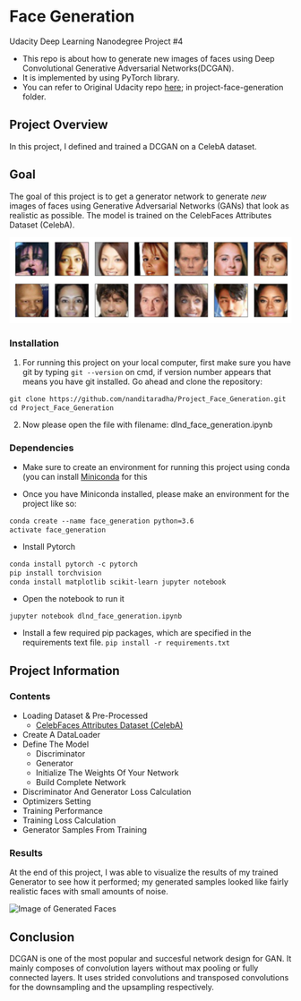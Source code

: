 # Face Generation
Udacity Deep Learning Nanodegree Project #4

* This repo is about how to generate new images of faces using Deep Convolutional Generative Adversarial Networks(DCGAN).
* It is implemented by using PyTorch library.
* You can refer to Original Udacity repo [here](https://github.com/udacity/deep-learning-v2-pytorch); in project-face-generation folder.

## Project Overview

In this project, I defined and trained a DCGAN on a CelebA dataset. 

## Goal
The goal of this project is to get a generator network to generate _new_ images of faces using Generative Adversarial Networks (GANs) that look as realistic as possible. 
The model is trained on the CelebFaces Attributes Dataset (CelebA).

![Image of Training Dataset](https://github.com/nanditaradha/Project_Face_Generation/blob/master/assets/processed_face_data.png)

### Installation

1. For running this project on your local computer, first make sure you have git by typing `git --version` on cmd, if version number appears that means you have git installed. Go ahead and clone the repository:

```
git clone https://github.com/nanditaradha/Project_Face_Generation.git
cd Project_Face_Generation

```
2. Now please open the file with filename: dlnd_face_generation.ipynb

### Dependencies

- Make sure to create an environment for running this project using conda (you can install [Miniconda](http://conda.pydata.org/miniconda.html) for this

- Once you have Miniconda installed, please make an environment for the project like so: 
```
conda create --name face_generation python=3.6
activate face_generation

```
- Install Pytorch 
```
conda install pytorch -c pytorch
pip install torchvision
conda install matplotlib scikit-learn jupyter notebook
```
- Open the notebook to run it
```
jupyter notebook dlnd_face_generation.ipynb
```

- Install a few required pip packages, which are specified in the requirements text file.
`pip install -r requirements.txt`

## Project Information

### Contents

- Loading Dataset & Pre-Processed 
    - [CelebFaces Attributes Dataset (CelebA)](https://s3.amazonaws.com/video.udacity-data.com/topher/2018/November/5be7eb6f_processed-celeba-small/processed-celeba-small.zip)
- Create A DataLoader
- Define The Model
	- Discriminator
	- Generator
	- Initialize The Weights Of Your Network
	- Build Complete Network
- Discriminator And Generator Loss Calculation
- Optimizers Setting
- Training Performance
- Training Loss Calculation
- Generator Samples From Training 

### Results

At the end of this project, I was able to visualize the results of my trained Generator to see how it performed; my generated samples looked like fairly realistic faces with small amounts of noise.

![Image of Generated Faces](https://github.com/nanditaradha/Face-Generation/blob/master/assets/Generated_faces.png)

## Conclusion
DCGAN is one of the most popular and succesful network design for GAN. It mainly composes of convolution layers without max pooling or fully connected layers. It uses strided convolutions and transposed convolutions for the downsampling and the upsampling respectively.

